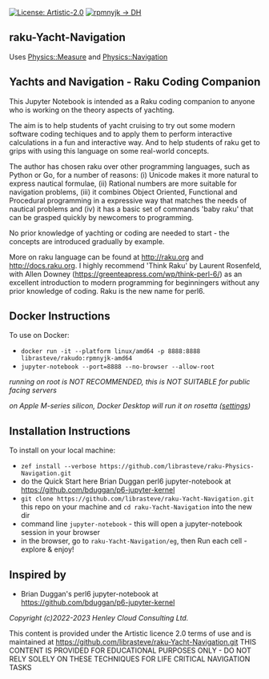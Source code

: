 [![License: Artistic-2.0](https://img.shields.io/badge/License-Artistic%202.0-0298c3.svg)](https://opensource.org/licenses/Artistic-2.0)
[![rpmnyjk -> DH](https://github.com/librasteve/raku-Yacht-Navigation/actions/workflows/rpmnyjk-weekly.yaml/badge.svg)](https://github.com/librasteve/raku-Yacht-Navigation/actions/workflows/rpmnyjk-weekly.yaml)

## raku-Yacht-Navigation
Uses [Physics::Measure](https://github.com/librasteve/raku-Physics-Measure) and [Physics::Navigation](https://github.com/librasteve/raku-Physics-Navigation)

## Yachts and Navigation - Raku Coding Companion

This Jupyter Notebook is intended as a Raku coding companion to anyone who is working on the theory aspects of yachting.

The aim is to help students of yacht cruising to try out some modern software coding techiques and to apply them to perform interactive calculations in a fun and interactive way. And to help students of raku get to grips with using this language on some real-world concepts.

The author has chosen raku over other programming languages, such as Python or Go, for a number of reasons: (i) Unicode makes it more natural to express nautical formulae, (ii) Rational numbers are more suitable for navigation problems, (iii) it combines Object Oriented, Functional and Procedural programming in a expressive way that matches the needs of nautical problems and (iv) it has a basic set of commands 'baby raku' that can be grasped quickly by newcomers to programming.

No prior knowledge of yachting or coding are needed to start - the concepts are introduced gradually by example.

More on raku language can be found at http://raku.org and http://docs.raku.org. I highly recommend 'Think Raku' by Laurent Rosenfeld, with Allen Downey (https://greenteapress.com/wp/think-perl-6/) as an excellent introduction to modern programming for beginningers without any prior knowledge of coding. Raku is the new name for perl6.

## Docker Instructions
To use on Docker:
- ```docker run -it --platform linux/amd64 -p 8888:8888 librasteve/rakudo:rpmnyjk-amd64```
- ```jupyter-notebook --port=8888 --no-browser --allow-root```

_running on root is NOT RECOMMENDED, this is NOT SUITABLE for public facing servers_

_on Apple M-series silicon, Docker Desktop will run it on rosetta ([settings](https://levelup.gitconnected.com/docker-on-apple-silicon-mac-how-to-run-x86-containers-with-rosetta-2-4a679913a0d5))_

## Installation Instructions
To install on your local machine:
- ```zef install --verbose https://github.com/librasteve/raku-Physics-Navigation.git```
- do the Quick Start here Brian Duggan perl6 jupyter-notebook at <https://github.com/bduggan/p6-jupyter-kernel>
- ```git clone https://github.com/librasteve/raku-Yacht-Navigation.git``` this repo on your machine and ```cd raku-Yacht-Navigation``` into the new dir
- command line ```jupyter-notebook``` - this will open a jupyter-notebook session in your browser
- in the browser, go to ```raku-Yacht-Navigation/eg```, then Run each cell - explore & enjoy!

## Inspired by
* Brian Duggan's perl6 jupyter-notebook at <https://github.com/bduggan/p6-jupyter-kernel>

_Copyright (c)2022-2023 Henley Cloud Consulting Ltd._

This content is provided under the Artistic licence 2.0 terms of use and is maintained at https://github.com/librasteve/raku-Yacht-Navigation.git
THIS CONTENT IS PROVIDED FOR EDUCATIONAL PURPOSES ONLY - DO NOT RELY SOLELY ON THESE TECHNIQUES FOR LIFE CRITICAL NAVIGATION TASKS
